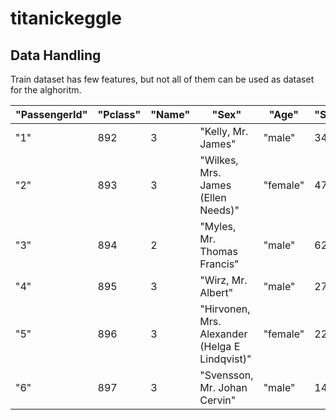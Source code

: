 # titanickeggle

## Data Handling
Train dataset has few features, but not all of them can be used as dataset for the alghoritm.

"PassengerId" | "Pclass" | "Name" | "Sex" | "Age" | "SibSp" | "Parch" | "Ticket" | "Fare" | "Cabin" | "Embarked"
--------------|----------|--------|-------|-------|---------|---------|----------|--------|---------|-----------|
"1" | 892 | 3 | "Kelly, Mr. James" | "male" | 34.5 | 0 | 0 | "330911" | 7.8292 | "" | "Q"
"2" | 893 | 3 | "Wilkes, Mrs. James (Ellen Needs)" | "female" | 47 | 1 | 0 | "363272" | 7 | "" | "S"
"3" | 894 | 2 | "Myles, Mr. Thomas Francis" | "male" | 62 | 0 | 0 | "240276" | 9.6875 | "" | "Q"
"4" | 895 | 3 | "Wirz, Mr. Albert" | "male" | 27 | 0 | 0 | "315154" | 8.6625 | "" | "S"
"5" | 896 | 3 | "Hirvonen, Mrs. Alexander (Helga E Lindqvist)" | "female" | 22 | 1 | 1 | "3101298" | 12.2875 | "" | "S"
"6" | 897 | 3 | "Svensson, Mr. Johan Cervin" | "male" | 14 | 0 | 0 | "7538" | 9.225 | "" | "S"


